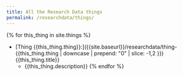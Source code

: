 ```yaml
---
title: All the Research Data things
permalink: /researchdata/things/
---
```


{% for this_thing in site.things %}
- [Thing {{this_thing.thing}}:]({{site.baseurl}}/researchdata/thing-{{this_thing.thing | downcase | prepend: "0" | slice: -1,2 }}) {{this_thing.title}}
  - {{this_thing.description}}
{% endfor %}
